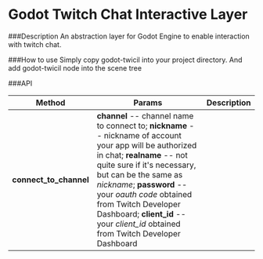 # Godot Twitch Chat Interactive Layer
###Description
An abstraction layer for Godot Engine to enable interaction with twitch chat.


###How to use
Simply copy godot-twicil into your project directory. And add godot-twicil node into the scene tree

###API

|Method|Params|Description|
|-|-|-|
|**connect_to_channel**|**channel** -- channel name to connect to; **nickname** -- nickname of account your app will be authorized in chat; **realname** -- not quite sure if it's necessary, but can be the same as *nickname*; **password** -- your *oauth code* obtained from Twitch Developer Dashboard; **client_id** -- your *client_id* obtained from Twitch Developer Dashboard|